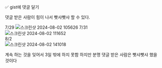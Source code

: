 
✅ gist에 댓글 달기

댓글 받은 사람이 힘이 나서 빳샤빳샤 할 수 있다.


7/29
![스크린샷 2024-08-02 105626](https://github.com/user-attachments/assets/e04a0fdd-ece9-442b-8100-25f375a03a3b)
7/31  
![스크린샷 2024-08-02 111652](https://github.com/user-attachments/assets/ab7b67b5-b5fb-4ab3-918e-50f1362a6c3c)  
8/2  
![스크린샷 2024-08-02 141018](https://github.com/user-attachments/assets/dd87abf9-f2f4-4e12-a06d-4936180b6448)


계속 하는 것을 잊어서 3일 밖에 하지 못함
하지만 분명 댓글 받은 사람은 빳샤빳샤 했을 것이다
